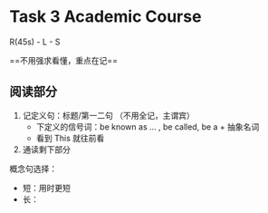 # Task 3 Academic Course

R(45s) - L - S

==不用强求看懂，重点在记==

## 阅读部分

1. 记定义句：标题/第一二句 （不用全记，主谓宾）
	- 下定义的信号词：be known as ... , be called, be a + 抽象名词
	- 看到 This 就往前看
2. 通读剩下部分

概念句选择：
- 短：用时更短
- 长：